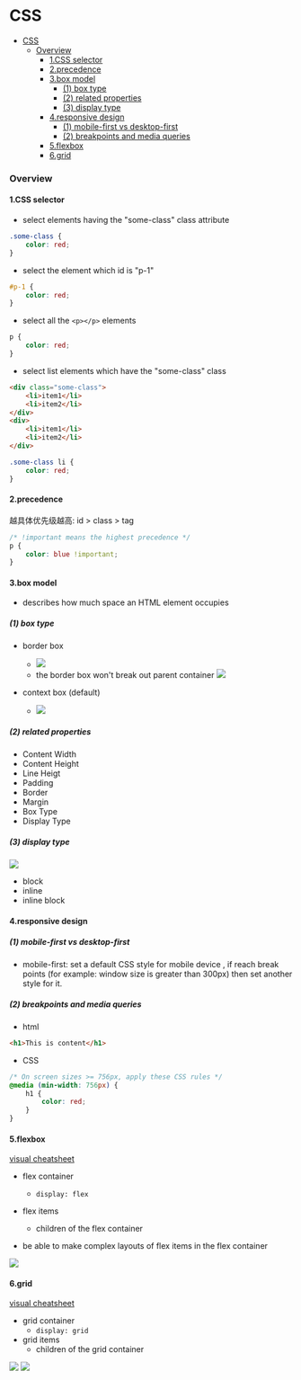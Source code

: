 # CSS


<!-- @import "[TOC]" {cmd="toc" depthFrom=1 depthTo=6 orderedList=false} -->

<!-- code_chunk_output -->

- [CSS](#css)
    - [Overview](#overview)
      - [1.CSS selector](#1css-selector)
      - [2.precedence](#2precedence)
      - [3.box model](#3box-model)
        - [(1) box type](#1-box-type)
        - [(2) related properties](#2-related-properties)
        - [(3) display type](#3-display-type)
      - [4.responsive design](#4responsive-design)
        - [(1) mobile-first vs desktop-first](#1-mobile-first-vs-desktop-first)
        - [(2) breakpoints and media queries](#2-breakpoints-and-media-queries)
      - [5.flexbox](#5flexbox)
      - [6.grid](#6grid)

<!-- /code_chunk_output -->


### Overview

#### 1.CSS selector

* select elements having the "some-class" class attribute
```css
.some-class {
    color: red;
}
```

* select the element which id is "p-1"
```css
#p-1 {
    color: red;
}
```

* select all the `<p></p>` elements
```css
p {
    color: red;
}
```

* select list elements which have the "some-class" class
```html
<div class="some-class">
    <li>item1</li>
    <li>item2</li>
</div>
<div>
    <li>item1</li>
    <li>item2</li>
</div>
```
```css
.some-class li {
    color: red;
}
``` 

#### 2.precedence

越具体优先级越高: id > class > tag

```css
/* !important means the highest precedence */
p {
    color: blue !important;
}
```

#### 3.box model

* describes how much space an HTML element occupies

##### (1) box type
* border box
    * ![](./imgs/css_01.png)
    * the border box won't break out parent container
    ![](./imgs/css_04.png)

* context box (default)
    * ![](./imgs/css_02.png)

##### (2) related properties
* Content Width
* Content Height
* Line Heigt
* Padding
* Border
* Margin
* Box Type
* Display Type

##### (3) display type
![](./imgs/css_03.png)

* block
* inline
* inline block

#### 4.responsive design

##### (1) mobile-first vs desktop-first

* mobile-first: set a default CSS style for mobile device , if reach break points (for example: window size is greater than 300px) then set another style for it.

##### (2) breakpoints and media queries
* html
```html
<h1>This is content</h1>
```

* CSS
```css
/* On screen sizes >= 756px, apply these CSS rules */
@media (min-width: 756px) {
    h1 {
        color: red;
    }
}
```

#### 5.flexbox
[visual cheatsheet](https://flexbox.malven.co/)

* flex container
    * `display: flex`
* flex items
    * children of the flex container

* be able to make complex layouts of flex items in the flex container

![](./imgs/css_05.png)

#### 6.grid

[visual cheatsheet](https://grid.malven.co/)

* grid container
    * `display: grid`
* grid items
    * children of the grid container

![](./imgs/css_06.png)
![](./imgs/css_07.png)